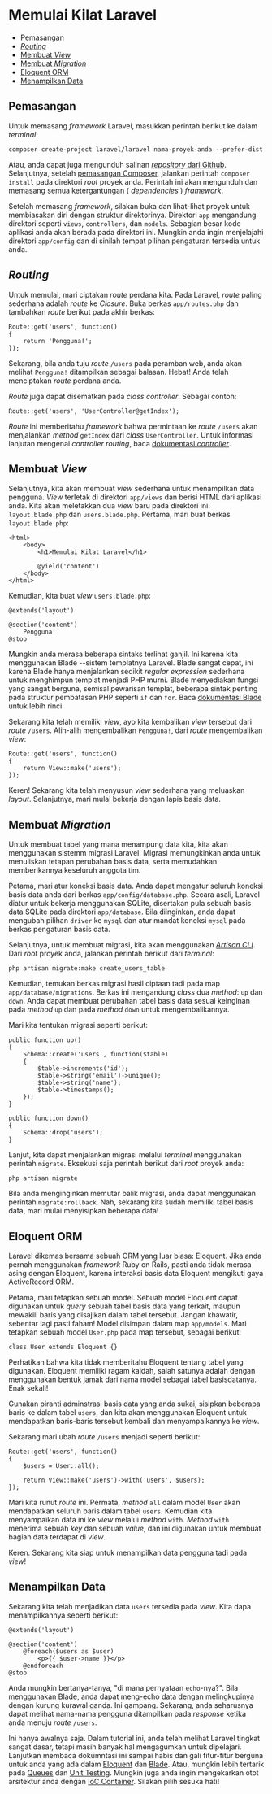 # Memulai Kilat Laravel

- [Pemasangan](#installation)
- [*Routing*](#routing)
- [Membuat *View*](#creating-a-view)
- [Membuat *Migration*](#creating-a-migration)
- [Eloquent ORM](#eloquent-orm)
- [Menampilkan Data](#displaying-data)

<a name="installation"></a>
## Pemasangan

Untuk memasang *framework* Laravel, masukkan perintah berikut ke dalam *terminal*:

	composer create-project laravel/laravel nama-proyek-anda --prefer-dist

Atau, anda dapat juga mengunduh salinan [*repository* dari Github](https://github.com/laravel/laravel/archive/master.zip). Selanjutnya, setelah [pemasangan Composer](http://getcomposer.org), jalankan perintah `composer install` pada direktori *root* proyek anda. Perintah ini akan mengunduh dan memasang semua ketergantungan ( *dependencies* ) *framework*.

Setelah memasang *framework*, silakan buka dan lihat-lihat proyek untuk membiasakan diri dengan struktur direktorinya. Direktori `app` mengandung direktori seperti `views`, `controllers`, dan `models`. Sebagian besar kode aplikasi anda akan berada pada direktori ini. Mungkin anda ingin menjelajahi direktori `app/config` dan di sinilah tempat pilihan pengaturan tersedia untuk anda.

<a name="routing"></a>
## *Routing*

Untuk memulai, mari ciptakan *route* perdana kita. Pada Laravel, *route* paling sederhana adalah *route* ke *Closure*. Buka berkas `app/routes.php` dan tambahkan *route* berikut pada akhir berkas:

	Route::get('users', function()
	{
		return 'Pengguna!';
	});

Sekarang, bila anda tuju *route* `/users` pada peramban web, anda akan melihat `Pengguna!` ditampilkan sebagai balasan. Hebat! Anda telah menciptakan *route* perdana anda.

*Route* juga dapat disematkan pada *class* *controller*. Sebagai contoh:

	Route::get('users', 'UserController@getIndex');

*Route* ini memberitahu *framework* bahwa permintaan ke *route* `/users` akan menjalankan *method* `getIndex` dari *class* `UserController`. Untuk informasi lanjutan mengenai *controller routing*, baca [dokumentasi *controller*](/docs/controllers).

<a name="creating-a-view"></a>
## Membuat *View*

Selanjutnya, kita akan membuat *view* sederhana untuk menampilkan data pengguna. *View* terletak di direktori `app/views` dan berisi HTML dari aplikasi anda. Kita akan meletakkan dua *view* baru pada direktori ini: `layout.blade.php` dan `users.blade.php`. Pertama, mari buat berkas `layout.blade.php`:

	<html>
		<body>
			<h1>Memulai Kilat Laravel</h1>

			@yield('content')
		</body>
	</html>

Kemudian, kita buat *view* `users.blade.php`:

	@extends('layout')

	@section('content')
		Pengguna!
	@stop

Mungkin anda merasa beberapa sintaks terlihat ganjil. Ini karena kita menggunakan Blade --sistem templatnya Laravel. Blade sangat cepat, ini karena Blade hanya menjalankan sedikit *regular expression* sederhana untuk menghimpun templat menjadi PHP murni. Blade menyediakan fungsi yang sangat berguna, semisal pewarisan templat, beberapa sintak penting pada struktur pembatasan PHP seperti `if` dan `for`. Baca [dokumentasi Blade](/docs/templates) untuk lebih rinci.

Sekarang kita telah memiliki *view*, ayo kita kembalikan *view* tersebut dari *route* `/users`. Alih-alih mengembalikan `Pengguna!`, dari *route* mengembalikan *view*:

	Route::get('users', function()
	{
		return View::make('users');
	});

Keren! Sekarang kita telah menyusun *view* sederhana yang meluaskan *layout*. Selanjutnya, mari mulai bekerja dengan lapis basis data.

<a name="creating-a-migration"></a>
## Membuat *Migration*

Untuk membuat tabel yang mana menampung data kita, kita akan menggunakan sistemm migrasi Laravel. Migrasi memungkinkan anda untuk menuliskan tetapan perubahan basis data, serta memudahkan memberikannya keseluruh anggota tim.

Petama, mari atur koneksi basis data. Anda dapat mengatur seluruh koneksi basis data anda dari berkas `app/config/database.php`. Secara asali, Laravel diatur untuk bekerja menggunakan SQLite, disertakan pula sebuah basis data SQLite pada direktori `app/database`. Bila diinginkan, anda dapat mengubah pilihan `driver` ke `mysql` dan atur mandat koneksi `mysql` pada berkas pengaturan basis data.

Selanjutnya, untuk membuat migrasi, kita akan menggunakan [*Artisan CLI*](/docs/artisan). Dari *root* proyek anda, jalankan perintah berikut dari *terminal*:

	php artisan migrate:make create_users_table

Kemudian, temukan berkas migrasi hasil ciptaan tadi pada map `app/database/migrations`. Berkas ini mengandung *class* dua *method*: `up` dan `down`. Anda dapat membuat perubahan tabel basis data sesuai keinginan pada *method* `up` dan pada *method* `down` untuk mengembalikannya.

Mari kita tentukan migrasi seperti berikut:

	public function up()
	{
		Schema::create('users', function($table)
		{
			$table->increments('id');
			$table->string('email')->unique();
			$table->string('name');
			$table->timestamps();
		});
	}

	public function down()
	{
		Schema::drop('users');
	}

Lanjut, kita dapat menjalankan migrasi melalui *terminal* menggunakan perintah `migrate`. Eksekusi saja perintah berikut dari *root* proyek anda:

	php artisan migrate

Bila anda menginginkan memutar balik migrasi, anda dapat menggunakan perintah `migrate:rollback`. Nah, sekarang kita sudah memiliki tabel basis data, mari mulai menyisipkan beberapa data!

<a name="eloquent-orm"></a>
## Eloquent ORM

Laravel dikemas bersama sebuah ORM yang luar biasa: Eloquent. Jika anda pernah menggunakan *framework* Ruby on Rails, pasti anda tidak merasa asing dengan Eloquent, karena interaksi basis data Eloquent mengikuti gaya ActiveRecord ORM.

Petama, mari tetapkan sebuah model. Sebuah model Eloquent dapat digunakan untuk *query* sebuah tabel basis data yang terkait, maupun mewakili baris yang disajikan dalam tabel tersebut. Jangan khawatir, sebentar lagi pasti faham! Model disimpan dalam map `app/models`. Mari tetapkan sebuah model `User.php` pada map tersebut, sebagai berikut:

	class User extends Eloquent {}

Perhatikan bahwa kita tidak memberitahu Eloquent tentang tabel yang digunakan. Eloquent memiliki ragam kaidah, salah satunya adalah dengan menggunakan bentuk jamak dari nama model sebagai tabel basisdatanya. Enak sekali!

Gunakan piranti adminstrasi basis data yang anda sukai, sisipkan beberapa baris ke dalam tabel `users`, dan kita akan menggunakan Eloquent untuk mendapatkan baris-baris tersebut kembali dan menyampaikannya ke *view*.

Sekarang mari ubah *route* `/users` menjadi seperti berikut:

	Route::get('users', function()
	{
		$users = User::all();

		return View::make('users')->with('users', $users);
	});

Mari kita runut *route* ini. Permata, *method* `all` dalam model `User` akan mendapatkan seluruh baris dalam tabel `users`. Kemudian kita menyampaikan data ini ke *view* melalui *method* `with`. *Method* `with` menerima sebuah *key* dan sebuah *value*, dan ini digunakan untuk membuat bagian data terdapat di *view*.

Keren. Sekarang kita siap untuk menampilkan data pengguna tadi pada *view*!

<a name="displaying-data"></a>
## Menampilkan Data

Sekarang kita telah menjadikan data `users` tersedia pada *view*. Kita dapa menampilkannya seperti berikut:

	@extends('layout')

	@section('content')
		@foreach($users as $user)
			<p>{{ $user->name }}</p>
		@endforeach
	@stop

Anda mungkin bertanya-tanya, "di mana pernyataan `echo`-nya?". Bila menggunakan Blade, anda dapat meng-echo data dengan melingkupinya dengan kurung kurawal ganda. Ini gampang. Sekarang, anda seharusnya dapat melihat nama-nama pengguna ditampilkan pada *response* ketika anda menuju *route* `/users`.

Ini hanya awalnya saja. Dalam tutorial ini, anda telah melihat Laravel tingkat sangat dasar, tetapi masih banyak hal mengagumkan untuk dipelajari. Lanjutkan membaca dokumntasi ini sampai habis dan gali fitur-fitur berguna untuk anda yang ada dalam [Eloquent](/docs/eloquent) dan [Blade](/docs/templates). Atau, mungkin lebih tertarik pada [Queues](/docs/queues) dan [Unit Testing](/docs/testing). Mungkin juga anda ingin mengekarkan otot arsitektur anda dengan [IoC Container](/docs/ioc). Silakan pilih sesuka hati!